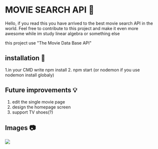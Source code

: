 
# MOVIE SEARCH API 🎥

Hello, if you read this you have arrived to the best movie search API in the world.
Feel free to contribute to this project and make it even more awesome while im study linear algebra or something else

this project use "The Movie Data Base API"

## installation 💾
1.in your CMD write npm install
2. npm start (or nodemon if you use nodemon install globaly)

## Future improvements 💡
1. edit the single movie page
2. design the homepage screen
3. support TV shoes(?)

## Images 📷
![](https://snag.gy/TdCI3z.jpg)
